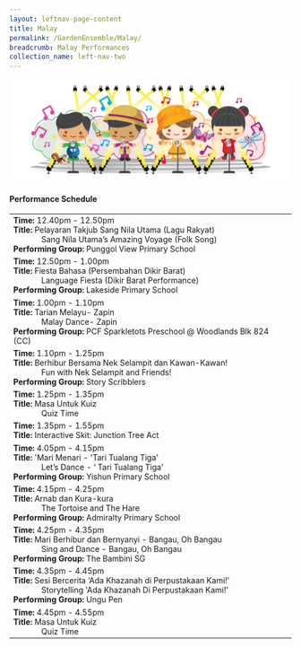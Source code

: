```yaml
---
layout: leftnav-page-content
title: Malay
permalink: /GardenEnsemble/Malay/
breadcrumb: Malay Performances
collection_name: left-nav-two
---
```


<img src="/images/17_Singing mascots-02.png" alt="" />

#### Performance Schedule

 
<table class="table-h">
  <tr>
    <td COLSPAN="2">
    <b>Time: </b>12.40pm - 12.50pm
    <br><b>Title: </b>Pelayaran Takjub Sang Nila Utama (Lagu Rakyat)<p style=" padding-left:50px;margin:0px;">Sang Nila Utama’s Amazing Voyage (Folk Song) </p>
    <b>Performing Group: </b>Punggol View Primary School
    </td>
  </tr>
  <tr>
    <td COLSPAN="2">
    <b>Time: </b>12.50pm - 1.00pm
    <br><b>Title: </b>Fiesta Bahasa (Persembahan Dikir Barat)<p style=" padding-left:50px;margin:0px;">Language Fiesta (Dikir Barat Performance)</p>
    <b>Performing Group: </b>Lakeside Primary School
    </td>
  </tr>
  <tr>
    <td COLSPAN="2">
    <b>Time: </b>1.00pm - 1.10pm
    <br><b>Title: </b>Tarian Melayu- Zapin<p style=" padding-left:50px;margin:0px;">Malay Dance- Zapin</p>
    <b>Performing Group: </b>PCF Sparkletots Preschool @ Woodlands Blk 824 (CC)
    </td>
  </tr>
  <tr>
    <td COLSPAN="2">
    <b>Time: </b>1.10pm - 1.25pm
    <br><b>Title: </b>Berhibur Bersama Nek Selampit dan Kawan-Kawan!<p style=" padding-left:50px;margin:0px;">Fun with Nek Selampit and Friends!</p>
    <b>Performing Group: </b>Story Scribblers
    </td>
  </tr>
  <tr>
    <td COLSPAN="2">
    <b>Time: </b>1.25pm - 1.35pm
    <br><b>Title: </b>Masa Untuk Kuiz<p style=" padding-left:50px;margin:0px;">Quiz Time</p>
    </td>
  </tr>
  <tr>
    <td COLSPAN="2">
    <b>Time: </b>1.35pm - 1.55pm
    <br><b>Title: </b>Interactive Skit: Junction Tree Act    
    </td>
  </tr>
  <tr>
    <td COLSPAN="2">
    <b>Time: </b>4.05pm - 4.15pm
    <br><b>Title: </b>'Mari Menari  -  'Tari Tualang Tiga'<p style=" padding-left:50px;margin:0px;">Let’s  Dance - ‘ Tari Tualang Tiga' </p>
    <b>Performing Group: </b>Yishun Primary School
    </td>
  </tr>
  <tr>
    <td COLSPAN="2">
    <b>Time: </b>4.15pm - 4.25pm
    <br><b>Title: </b>Arnab dan Kura-kura<p style=" padding-left:50px;margin:0px;">The Tortoise and The Hare</p>
    <b>Performing Group: </b>Admiralty Primary School
    </td>
  </tr>
  <tr>
    <td COLSPAN="2">
    <b>Time: </b>4.25pm - 4.35pm
    <br><b>Title: </b>Mari  Berhibur  dan  Bernyanyi  -  Bangau,  Oh Bangau <p style=" padding-left:50px;margin:0px;">Sing and Dance - Bangau, Oh Bangau</p>
    <b>Performing Group: </b>The Bambini SG
    </td>
  </tr>
  <tr>
    <td COLSPAN="2">
    <b>Time: </b>4.35pm - 4.45pm
    <br><b>Title: </b>Sesi Bercerita ‘Ada Khazanah di Perpustakaan Kami!’<p style=" padding-left:50px;margin:0px;">Storytelling 'Ada Khazanah Di Perpustakaan Kami!'  </p>
    <b>Performing Group: </b>Ungu Pen
    </td>
  </tr>
  <tr>
    <td COLSPAN="2">
    <b>Time: </b>4.45pm - 4.55pm
    <br><b>Title: </b>Masa Untuk Kuiz<p style=" padding-left:50px;margin:0px;">Quiz Time</p>
    </td>
  </tr>
</table>
